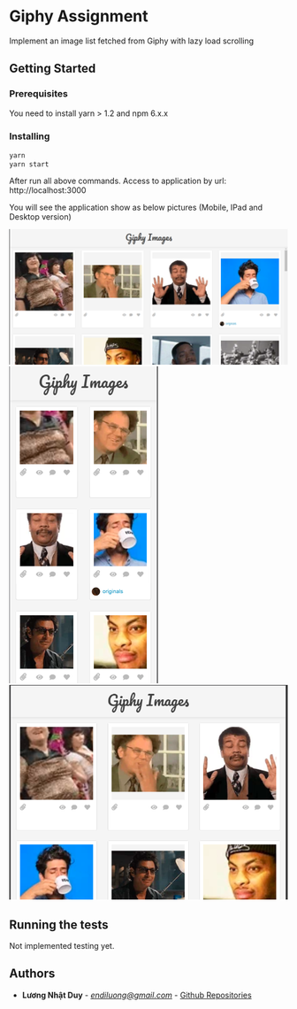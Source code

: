 # Giphy Assignment

Implement an image list fetched from Giphy with lazy load scrolling

## Getting Started

### Prerequisites

You need to install yarn > 1.2 and npm 6.x.x

### Installing

```
yarn
yarn start
```

After run all above commands. Access to application by url:
http://localhost:3000

You will see the application show as below pictures (Mobile, IPad and Desktop version)

![Desktop version](screenshots/desktop_ver.png)
![Mobile version](screenshots/mobile_ver.png)
![Ipad version](screenshots/ipad_ver.png)


## Running the tests

Not implemented testing yet.

## Authors

- **Lương Nhật Duy** - *endiluong@gmail.com* - [Github Repositories](https://github.com/endiluong/message-media-asm)
